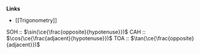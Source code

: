 **Links**
- [[Trigonometry]] 

SOH :: $\sin(\ce{\frac{opposite}{hypotenuse}})$
CAH :: $\cos(\ce{\frac{adjacent}{hypotenuse}})$
TOA :: $\tan(\ce{\frac{opposite}{adjacent}})$
